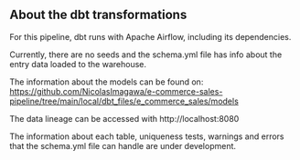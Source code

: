 ## About the dbt transformations

For this pipeline, dbt runs with Apache Airflow, including its dependencies.

Currently, there are no seeds and the schema.yml file has info about the entry data loaded to the warehouse.

The information about the models can be found on: https://github.com/NicolasImagawa/e-commerce-sales-pipeline/tree/main/local/dbt_files/e_commerce_sales/models

The data lineage can be accessed with http://localhost:8080

The information about each table, uniqueness tests, warnings and errors that the schema.yml file can handle are under development.
